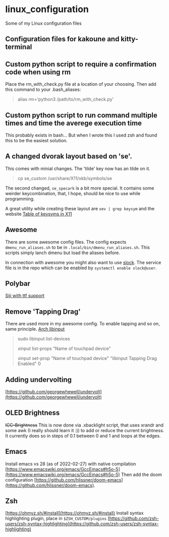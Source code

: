 # linux_configuration
Some of my Linux configuration files

## Configuration files for kakoune and kitty-terminal

## Custom python script to require a confirmation code when using rm
Place the rm_with_check.py file at a location of your choosing. Then add this command to your .bash_aliases:

> alias rm='python3 /path/to/rm_with_check.py'

## Custom python script to run command multiple times and time the averege execution time
This probably exists in bash... But when I wrote this I used zsh and found this to be the easiest solution.

## A changed dvorak layout based on 'se'. 
This comes with minial changes. The 'tilde' key now has an tilde on it. 
> cp se_custom /usr/share/X11/xkb/symbols/se

The second changed, `se_specark` is a bit more special. It contains some weirder keycombination, that, I hope, should be nice to use while programming. 

A great utility while creating these layout are `xev | grep keysym` and the website [Table of keysyms in X11](https://www.oreilly.com/library/view/xlib-reference-manual/9780937175262/16_appendix-h.html)

## Awesome
There are some awesome config files. 
The config expects `dmenu_run_aliases.sh` to be in `.local/bin/dmenu_run_aliases.sh`. This scripts simply lanch dmenu but load the aliases before.

In connection with awesome you might also want to use [slock](https://tools.suckless.org/slock/). The service file is in the repo which can be enabled by `systemctl enable slock@user`.

## Polybar

[Siji with ttf support](https://github.com/fauno/siji)

## Remove 'Tapping Drag'
There are used more in my awesome config. To enable tapping and so on, same principle. 
[Arch libinput](https://wiki.archlinux.org/index.php/Libinput)
> sudo libinput list-devices
> 
> xinput list-props "Name of touchpad device"
> 
> xinput set-prop "Name of touchpad device" "libinput Tapping Drag Enabled" 0
> 

## Adding undervolting
[https://github.com/georgewhewell/undervolt](https://github.com/georgewhewell/undervolt)

## OLED Brightness
~~ICC-Brightness~~
This is now done via .xbacklight script, that uses xrandr and some awk (I really should learn it :)) to add or reduce the current brightness.
It currently does so in steps of 0.1 between 0 and 1 and loops at the edges. 

## Emacs
Install emacs vs 28 (as of 2022-02-27) with native compilation
[https://www.emacswiki.org/emacs/GccEmacs#h5o-5](https://www.emacswiki.org/emacs/GccEmacs#h5o-5)
Then add the doom configuration [https://github.com/hlissner/doom-emacs](https://github.com/hlissner/doom-emacs).

## Zsh

[https://ohmyz.sh/#install](https://ohmyz.sh/#install)
Install syntax highlighting plugin, place in `$ZSH_CUSTOM/plugins`
[https://github.com/zsh-users/zsh-syntax-highlighting](https://github.com/zsh-users/zsh-syntax-highlighting)
